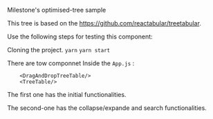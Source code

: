 Milestone's optimised-tree sample

This tree is based on the https://github.com/reactabular/treetabular.

Use the following steps for testing this component:

Cloning the project.
```yarn```
```yarn start```

There are tow componnet Inside the ```App.js``` :

        <DragAndDropTreeTable/>
        <TreeTable/>

The first one has the initial functionalities.

The second-one has the collapse/expande and search functionalities.
